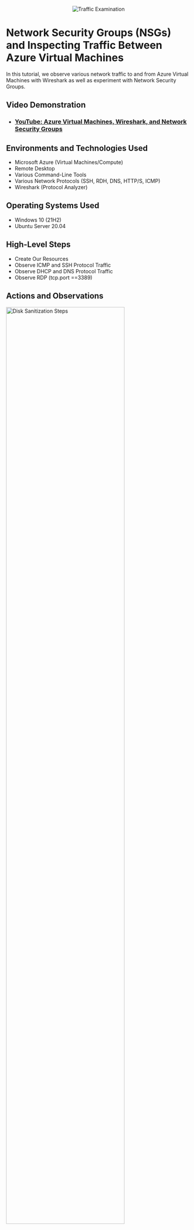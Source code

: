 <p align="center">
<img src="https://i.imgur.com/Ua7udoS.png" alt="Traffic Examination"/>
</p>

<h1>Network Security Groups (NSGs) and Inspecting Traffic Between Azure Virtual Machines</h1>
In this tutorial, we observe various network traffic to and from Azure Virtual Machines with Wireshark as well as experiment with Network Security Groups. <br />


<h2>Video Demonstration</h2>

- ### [YouTube: Azure Virtual Machines, Wireshark, and Network Security Groups](https://www.youtube.com)

<h2>Environments and Technologies Used</h2>

- Microsoft Azure (Virtual Machines/Compute)
- Remote Desktop
- Various Command-Line Tools
- Various Network Protocols (SSH, RDH, DNS, HTTP/S, ICMP)
- Wireshark (Protocol Analyzer)

<h2>Operating Systems Used </h2>

- Windows 10 (21H2)
- Ubuntu Server 20.04

<h2>High-Level Steps</h2>

- Create Our Resources
- Observe ICMP and SSH Protocol Traffic
- Observe DHCP and DNS Protocol Traffic
- Observe RDP (tcp.port ==3389)

<h2>Actions and Observations</h2>

<p>
<img src="https://i.imgur.com/tsC1qFZ.png" height="80%" width="80%" alt="Disk Sanitization Steps"/>
  
</p>
<img src="https://i.imgur.com/h20SJQ5.png" height="80%" width="80%" alt="Disk Sanitization Steps"/>

<p>
Virtual Machine 1's system is operating on Windows 10 Pro. Virtual Machine 2's system is operating on Ubuntu (Linux). These 2 VMs are on the same Virtual Network but have different public and private  ip addresses. Wireshark will be the analyzer of choice.

</p>
<br />

<p>
<img src="https://i.imgur.com/ewYbUWS.png" height="80%" width="80%" alt="Disk Sanitization Steps"/>

</p>
<img src="https://i.imgur.com/yaeH3rf.png" height="80%" width="80%" alt="Disk Sanitization Steps"/>

<p>
The top image displays ICMP raw traffic between VM1 and VM2. The raw traffic consist of ping command and perpetual ping command. Behind the scenes I also created a new rule for VM2 inbound IMCP traffic to be denied which created a time out reply. I then changed the access from deny back to allow, which reconnected communication with VM1 and VM1 through ICMP. The bottom image is observation of SSH command from VM1 to VM2. This allows me to take over VM2 from VM1.
  
</p>
<br />

<p>
<img src="https://i.imgur.com/iPQ7KJi.png" height="80%" width="80%" alt="Disk Sanitization Steps"/>
  
</p>
<img src="https://i.imgur.com/T2Fox26.png" height="80%" width="80%" alt="Disk Sanitization Steps"/>

<p>
Requesting a new ip address through the DHCP is the image being displayed on top. There are multiple reasons why this request takes place. A few examples are network changes, troubleshooting, lease expiration, and ip address pool exhaustion. Below that image is the ipconfig command for name server lookup. Better known as DNS. This process communicates domain names into ip addresses.
  
</p>
<img src="https://i.imgur.com/raUIuoY.png" height="80%" width="80%" alt="Disk Sanitization Steps"/>

</p>
What you see above is the consistant raw traffic from the tcp.port == 3389 also known as RDP.

</p>
<br />
